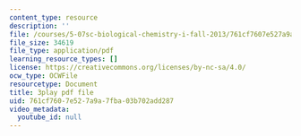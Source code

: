 ```yaml
---
content_type: resource
description: ''
file: /courses/5-07sc-biological-chemistry-i-fall-2013/761cf7607e527a9a7fba03b702add287_eOYHJLqP2Ps.pdf
file_size: 34619
file_type: application/pdf
learning_resource_types: []
license: https://creativecommons.org/licenses/by-nc-sa/4.0/
ocw_type: OCWFile
resourcetype: Document
title: 3play pdf file
uid: 761cf760-7e52-7a9a-7fba-03b702add287
video_metadata:
  youtube_id: null
---
```

